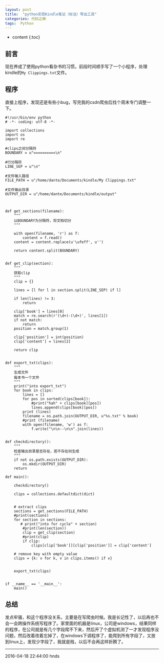 ```yaml
---
layout: post
title:  "python实现Kindle笔记（标注）导出工具"
categories: 代码之熵
tags:  Python
---
```


* content
{:toc}

## 前言

现在养成了使用python看杂书的习惯。前段时间顺手写了一个小程序，处理kindle的`My Clippings.txt`文件。

## 程序

直接上程序，发现还是有些小bug，写完我的csdn爬虫后找个周末专门调整一下。






```
#!/usr/bin/env python
# -*- coding: utf-8 -*-

import collections
import os
import re

#clips之间分隔符
BOUNDARY = u"==========\n"

#行分隔符
LINE_SEP = u"\n"

#文件输入路径
FILE_PATH = u"/home/dante/Documents/kindle/My Clippings.txt"

#文件输出目录
OUTPUT_DIR = u"/home/dante/Documents/kindle/output"



def get_sections(filename):
    """
    以BOUNDARY为分隔符，将文档切分
    """

    with open(filename, 'r') as f:
        content = f.read()
    content = content.replace(u'\ufeff', u'')

    return content.split(BOUNDARY)


def get_clip(section):
    """
    获取clip
    """
    clip = {}

    lines = [l for l in section.split(LINE_SEP) if l]

    if len(lines) != 3:
        return

    clip['book'] = lines[0]
    match = re.search(r'(\d+)-(\d+)', lines[1])
    if not match:
        return
    position = match.group(1)

    clip['position'] = int(position)
    clip['content'] = lines[2]

    return clip


def export_txt(clips):
    """
    生成文件
    每本书一个文件
    """
    print("into export_txt")
    for book in clips:
        lines = []
        for pos in sorted(clips[book]):
            #print("hah" + clips[book][pos])
            lines.append(clips[book][pos])
        print (lines)
        filename = os.path.join(OUTPUT_DIR, u"%s.txt" % book)
        #print (filename)
        with open(filename, 'w') as f:
            f.write("\n\n--\n\n".join(lines))


def checkdirectory():
    """
    检查输出目录是否存在，若不存在则生成
    """
    if not os.path.exists(OUTPUT_DIR):
        os.mkdir(OUTPUT_DIR)
    return

def main():

    checkdirectory()

    clips = collections.defaultdict(dict)


    # extract clips
    sections = get_sections(FILE_PATH)
    #print(sections)
    for section in sections:
       # print("into for cycle" + section)
        #print(len(section))
        clip = get_clip(section)
        #print(clip)
        if clip:
            clips[clip['book']][clip['position']] = clip['content']

    # remove key with empty value
    clips = {k: v for k, v in clips.items() if v}


    export_txt(clips)


if __name__ == '__main__':
    main()
```


## 总结

发点牢骚，和这个程序没关系，主要是在写爬虫时候。我是长记性了，以后再也不会一会跨操作系统写程序了。家里面的机器是linux，公司是windows，结果同样的程序，在公司就是有几个字段爬不下来，然后开了个虚拟机测了一才发现程序没问题，然后改着改着忘掉了，在windows下调程序了，能爬到所有字段了，又放到linux上，发现少字段了，我就是贱，以后不会再这样折腾了。

***
2016-04-18 22:44:00 hnds
